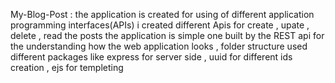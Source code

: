 My-Blog-Post :
  the application is created for using of different application programming interfaces(APIs)
  i created different Apis for create , upate , delete , read the posts
  the application is simple one built by the REST api 
  for the understanding how the web application looks , folder structure 
  used different packages like express for server side , uuid for different ids creation , ejs for templeting 

